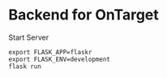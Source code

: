 # Backend for OnTarget

Start Server
```
export FLASK_APP=flaskr
export FLASK_ENV=development
flask run
```